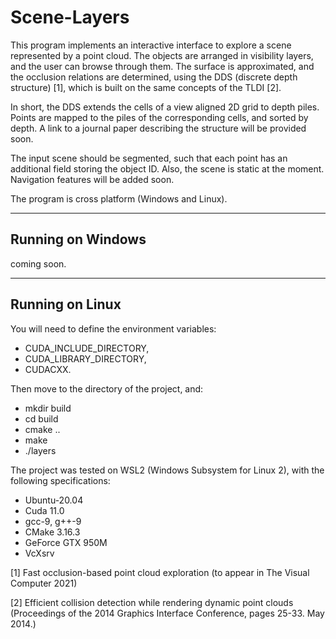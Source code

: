 # Scene-Layers

This program implements an interactive interface to explore a scene represented by a point cloud. The objects are arranged in visibility layers, and the user can browse through them. The surface is approximated, and the occlusion relations are determined, using the DDS (discrete depth structure) [1], which is built on the same concepts of the TLDI [2].

In short, the DDS extends the cells of a view aligned 2D grid to depth piles. Points are mapped to the piles of the corresponding cells, and sorted by depth. A link to a journal paper describing the structure will be provided soon.

The input scene should be segmented, such that each point has an additional field storing the object ID. Also, the scene is static at the moment. Navigation features will be added soon.

The program is cross platform (Windows and Linux).

********************************************************************************

## Running on Windows

coming soon.

********************************************************************************

## Running on Linux

You will need to define the environment variables: 
* CUDA_INCLUDE_DIRECTORY, 
* CUDA_LIBRARY_DIRECTORY,
* CUDACXX. 
  
Then move to the directory of the project, and:

* mkdir build
* cd build
* cmake ..
* make
* ./layers


The project was tested on WSL2 (Windows Subsystem for Linux 2), with the following specifications:

* Ubuntu-20.04
* Cuda 11.0
* gcc-9, g++-9
* CMake 3.16.3
* GeForce GTX 950M
* VcXsrv

[1] Fast occlusion-based point cloud exploration  (to appear in The Visual Computer 2021)

[2] Efficient collision detection while rendering dynamic point clouds (Proceedings of the 2014 Graphics Interface Conference, pages 25-33. May 2014.)
